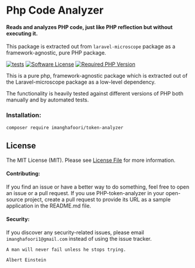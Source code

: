 # Php Code Analyzer

#### Reads and analyzes PHP code, just like PHP reflection but without executing it.

This package is extracted out from `laravel-microscope` package as a framework-agnostic, pure PHP package.

[![tests](https://github.com/imanghafoori1/php_token_analyzer/actions/workflows/tests.yml/badge.svg?branch=main)](https://github.com/imanghafoori1/php_token_analyzer/actions/workflows/tests.yml)
<a href="https://github.com/imanghafoori1/eloquent-mockery/blob/main/LICENSE"><img src="https://camo.githubusercontent.com/d885b3999bb863974fb67118174bb0402d089a89/68747470733a2f2f696d672e736869656c64732e696f2f62616467652f6c6963656e73652d4d49542d626c75652e7376673f7374796c653d726f756e642d737175617265" alt="Software License" data-canonical-src="https://img.shields.io/badge/license-MIT-blue.svg?style=round-square" style="max-width:100%;"></a>
<a href="https://packagist.org/packages/imanghafoori/php_token_analyzer" rel="nofollow"><img src="https://camo.githubusercontent.com/ff110760ba1d6de9119c4599aee70aa0d65137c1a8fcffe539912f723da66b9d/68747470733a2f2f696d672e736869656c64732e696f2f7061636b61676973742f7068702d762f696d616e676861666f6f72692f6c61726176656c2d6d6963726f73636f70653f636f6c6f723d253233383839324246267374796c653d666c61742d737175617265266c6f676f3d706870" alt="Required PHP Version" data-canonical-src="https://img.shields.io/packagist/php-v/imanghafoori/php_token_analyzer?color=%238892BF&amp;style=flat-square&amp;logo=php" style="max-width: 100%;"></a>

This is a pure php, framework-agnostic package which is extracted out of the Laravel-microscope package as a low-level dependency. 

The functionality is heavily tested against different versions of PHP both manually and by automated tests.

### Installation:

```
composer require imanghafoori/token-analyzer
```

<a name="license"></a>


## License

The MIT License (MIT). Please see [License File](LICENSE.md) for more information.


<a name="contributing"></a>

#### Contributing:
If you find an issue or have a better way to do something, feel free to open an issue or a pull request.
If you use PHP-token-analyzer in your open-source project, create a pull request to provide its URL as a sample application in the README.md file.

<a name="security"></a>
#### Security:
If you discover any security-related issues, please email `imanghafoori1@gmail.com` instead of using the issue tracker.

```
A man will never fail unless he stops trying.

Albert Einstein
```

